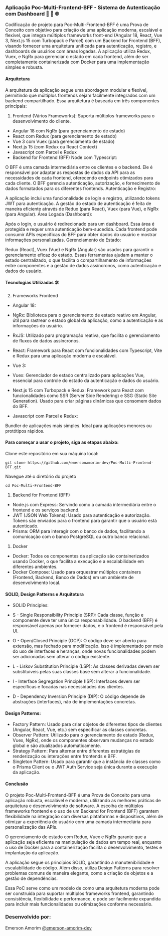 ### Aplicação Poc-Multi-Frontend-BFF - Sistema de Autenticação com Dashboard 🚀 🔄 🌐

Codificação de projeto para Poc-Multi-Frontend-BFF é uma Prova de Conceito com objetivo para criação de uma aplicação moderna, escalável e flexível, que integra múltiplos frameworks front-end (Angular 18, React, Vue 3, Next.js 15 com Turbopack e Parcel) com um Backend for Frontend (BFF), visando fornecer uma arquitetura unificada para autenticação, registro, e dashboards de usuários com áreas logadas. A aplicação utiliza Redux, Vuex, e NgRx para gerenciar o estado em cada frontend, além de ser completamente containerizada com Docker para uma implementação simples e robusta.


#### Arquitetura
A arquitetura da aplicação segue uma abordagem modular e flexível, permitindo que múltiplos frontends sejam facilmente integrados com um backend compartilhado. Essa arquitetura é baseada em três componentes principais:

1. Frontend (Vários Frameworks): Suporta múltiplos frameworks para o desenvolvimento do cliente.

- Angular 18 com NgRx (para gerenciamento de estado)
- React com Redux (para gerenciamento de estado)
- Vue 3 com Vuex (para gerenciamento de estado)
- Next.js 15 (com Redux ou React Context)
- Javascript com Parcel e Redux
- Backend for Frontend (BFF) Node com Typescript:

O BFF é uma camada intermediária entre os clientes e o backend. Ele é responsável por adaptar as respostas de dados da API para as necessidades de cada frontend, oferecendo endpoints otimizados para cada cliente.
O BFF gerencia autenticação, autorização, e fornecimento de dados formatados para os diferentes frontends.
Autenticação e Registro:

A aplicação inclui uma funcionalidade de login e registro, utilizando tokens JWT para autenticação. A gestão do estado de autenticação é feita de maneira eficiente através de Redux (para React), Vuex (para Vue), e NgRx (para Angular).
Área Logada (Dashboard):

Após o login, o usuário é redirecionado para um dashboard. Essa área é protegida e requer uma autenticação bem-sucedida. Cada frontend pode consumir APIs específicas do BFF para obter dados do usuário e mostrar informações personalizadas.
Gerenciamento de Estado:

Redux (React), Vuex (Vue) e NgRx (Angular) são usados para garantir o gerenciamento eficaz do estado. Essas ferramentas ajudam a manter o estado centralizado, o que facilita o compartilhamento de informações entre componentes e a gestão de dados assíncronos, como autenticação e dados do usuário.

  #### Tecnologias Utilizadas 🛠
  

2. Frameworks Frontend

- Angular 18:

- NgRx: Biblioteca para o gerenciamento de estado reativo em Angular, útil para rastrear o estado global da aplicação, como a autenticação e as informações do usuário.
- RxJS: Utilizado para programação reativa, que facilita o gerenciamento de fluxos de dados assíncronos.

- React:
Framework para React com funcionalidades com Typescript, Vite e Redux para uma aplicação moderna e escalável.

- Vue 3:

- Vuex: Gerenciador de estado centralizado para aplicações Vue, essencial para controle do estado da autenticação e dados do usuário.


- Next.js 15 com Turbopack e Redux:
Framework para React com funcionalidades como SSR (Server Side Rendering) e SSG (Static Site Generation). Usado para criar páginas dinâmicas que consomem dados do BFF.

- Javascript com Parcel e Redux:

Bundler de aplicações mais simples. Ideal para aplicações menores ou protótipos rápidos.


#### Para começar a usar o projeto, siga as etapas abaixo:

Clone este repositório em sua máquina local:
```
git clone https://github.com/emersonamorim-dev/Poc-Multi-Frontend-BFF.git
```
Navegue até o diretório do projeto

```
cd Poc-Multi-Frontend-BFF
```


1. Backend for Frontend (BFF)
- Node.js com Express: Servindo como a camada intermediária entre o frontend e os serviços backend.
- JWT (JSON Web Tokens): Usado para autenticação e autorização. Tokens são enviados para o frontend para garantir que o usuário está autenticado.
- Prisma: ORM para interagir com o banco de dados, facilitando a comunicação com o banco PostgreSQL ou outro banco relacional.

1. Docker
- Docker: Todos os componentes da aplicação são containerizados usando Docker, o que facilita a execução e a escalabilidade em diferentes ambientes.
- Docker Compose: Usado para orquestrar múltiplos containers (Frontend, Backend, Banco de Dados) em um ambiente de desenvolvimento local.


#### SOLID, Design Patterns e Arquitetura

- SOLID Principles:

- S - Single Responsibility Principle (SRP): Cada classe, função e componente deve ter uma única responsabilidade. O backend (BFF) é responsável apenas por fornecer dados, e o frontend é responsável pela UI.
- O - Open/Closed Principle (OCP): O código deve ser aberto para extensão, mas fechado para modificação. Isso é implementado por meio do uso de interfaces e heranças, onde novas funcionalidades podem ser adicionadas sem alterar o código existente.
- L - Liskov Substitution Principle (LSP): As classes derivadas devem ser substituíveis pelas suas classes base sem alterar a funcionalidade.
- I - Interface Segregation Principle (ISP): Interfaces devem ser específicas e focadas nas necessidades dos clientes.
- D - Dependency Inversion Principle (DIP): O código depende de abstrações (interfaces), não de implementações concretas.

#### Design Patterns:

- Factory Pattern: Usado para criar objetos de diferentes tipos de clientes (Angular, React, Vue, etc.) sem especificar as classes concretas.
- Observer Pattern: Utilizado para o gerenciamento de estado (Redux, Vuex, NgRx), onde os componentes observam mudanças no estado global e são atualizados automaticamente.
- Strategy Pattern: Para alternar entre diferentes estratégias de renderização ou interações entre frontends e BFF.
- Singleton Pattern: Usado para garantir que a instância de classes como o Prisma Client ou o JWT Auth Service seja única durante a execução da aplicação.


#### Conclusão

O projeto Poc-Multi-Frontend-BFF é uma Prova de Conceito para uma aplicação robusta, escalável e moderna, utilizando as melhores práticas de arquitetura e desenvolvimento de software. A escolha de múltiplos frameworks frontend e o uso de um Backend for Frontend (BFF) garantem flexibilidade na integração com diversas plataformas e dispositivos, além de otimizar a experiência do usuário com uma camada intermediária para personalização das APIs.

O gerenciamento de estado com Redux, Vuex e NgRx garante que a aplicação seja eficiente na manipulação de dados em tempo real, enquanto o uso de Docker para a containerização facilita o desenvolvimento, testes e implantação da aplicação.

A aplicação segue os princípios SOLID, garantindo a manutenibilidade e escalabilidade do código. Além disso, utiliza Design Patterns para resolver problemas comuns de maneira elegante, como a criação de objetos e a gestão de dependências.

Essa PoC serve como um modelo de como uma arquitetura moderna pode ser construída para suportar múltiplos frameworks frontend, garantindo consistência, flexibilidade e performance, e pode ser facilmente expandida para incluir mais funcionalidades ou otimizações conforme necessário.

### Desenvolvido por:

Emerson Amorim [@emerson-amorim-dev](https://www.linkedin.com/in/emerson-amorim-dev/)
